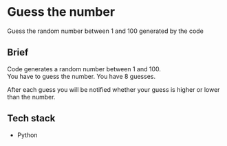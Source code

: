 # Guess the number
Guess the random number between 1 and 100 generated by the code

## Brief
Code generates a random number between 1 and 100.<br>
You have to guess the number. You have 8 guesses.

After each guess you will be notified whether your guess is higher or lower than the number.

## Tech stack
- Python
